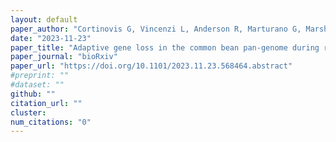```yaml
---
layout: default
paper_author: "Cortinovis G, Vincenzi L, Anderson R, Marturano G, Marsh JI, Bayer PE, Rocchetti L, Frascarelli G, Lanzavecchia G, Pieri A, Benazzo A, Bellucci E, Di Vittori V, Nanni L, Ferreira Fernández JJ, Rosatto M, Aguilar OM, Morrell PL, Rodriguez M, Gioia T, Neumann K, Alvarez Diaz JC, Gratias-Weill A, Klopp C, Geffroy V, Bitocchi E, Delledonne M, Edwards D, Papa R"
date: "2023-11-23"
paper_title: "Adaptive gene loss in the common bean pan-genome during range expansion and domestication"
paper_journal: "bioRxiv"
paper_url: "https://doi.org/10.1101/2023.11.23.568464.abstract"
#preprint: ""
#dataset: ""
github: ""
citation_url: ""
cluster:
num_citations: "0"
---
```


